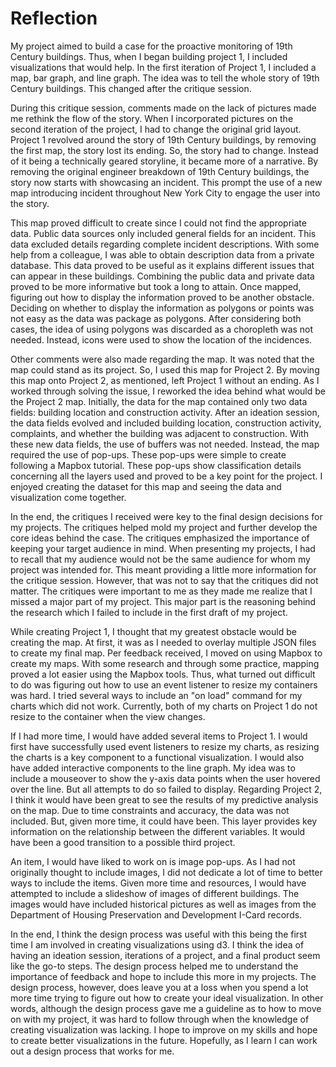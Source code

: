 # Reflection
My project aimed to build a case for the proactive monitoring of 19th Century buildings. Thus, when I began building project 1, I included visualizations that would help. In the first iteration of Project 1, I included a map, bar graph, and line graph. The idea was to tell the whole story of 19th Century buildings. This changed after the critique session.

During this critique session, comments made on the lack of pictures made me rethink the flow of the story. When I incorporated pictures on the second iteration of the project, I had to change the original grid layout. Project 1 revolved around the story of 19th Century buildings, by removing the first map, the story lost its ending. So, the story had to change. Instead of it being a technically geared storyline, it became more of a narrative. By removing the original engineer breakdown of 19th Century buildings, the story now starts with showcasing an incident. This prompt the use of a new map introducing incident throughout New York City to engage the user into the story.

This map proved difficult to create since I could not find the appropriate data. Public data sources only included general fields for an incident. This data excluded details regarding complete incident descriptions. With some help from a colleague, I was able to obtain description data from a private database. This data proved to be useful as it explains different issues that can appear in these buildings. Combining the public data and private data proved to be more informative but took a long to attain. Once mapped, figuring out how to display the information proved to be another obstacle. Deciding on whether to display the information as polygons or points was not easy as the data was package as polygons.  After considering both cases, the idea of using polygons was discarded as a choropleth was not needed. Instead, icons were used to show the location of the incidences.

Other comments were also made regarding the map. It was noted that the map could stand as its project. So, I used this map for Project 2. By moving this map onto Project 2, as mentioned, left Project 1 without an ending. As I worked through solving the issue, I reworked the idea behind what would be the Project 2 map. Initially, the data for the map contained only two data fields: building location and construction activity. After an ideation session, the data fields evolved and included building location, construction activity, complaints, and whether the building was adjacent to construction. With these new data fields, the use of buffers was not needed. Instead, the map required the use of pop-ups. These pop-ups were simple to create following a Mapbox tutorial. These pop-ups show classification details concerning all the layers used and proved to be a key point for the project. I enjoyed creating the dataset for this map and seeing the data and visualization come together.

In the end, the critiques I received were key to the final design decisions for my projects. The critiques helped mold my project and further develop the core ideas behind the case. The critiques emphasized the importance of keeping your target audience in mind. When presenting my projects, I had to recall that my audience would not be the same audience for whom my project was intended for. This meant providing a little more information for the critique session. However, that was not to say that the critiques did not matter. The critiques were important to me as they made me realize that I missed a major part of my project. This major part is the reasoning behind the research which I failed to include in the first draft of my project.

 While creating Project 1, I thought that my greatest obstacle would be creating the map. At first, it was as I needed to overlay multiple JSON files to create my final map. Per feedback received, I moved on using Mapbox to create my maps. With some research and through some practice, mapping proved a lot easier using the Mapbox tools. Thus, what turned out difficult to do was figuring out how to use an event listener to resize my containers was hard. I tried several ways to include an "on load" command for my charts which did not work. Currently, both of my charts on Project 1 do not resize to the container when the view changes.

If I had more time, I would have added several items to Project 1. I would first have successfully used event listeners to resize my charts, as resizing the charts is a key component to a functional visualization. I would also have added interactive components to the line graph. My idea was to include a mouseover to show the y-axis data points when the user hovered over the line. But all attempts to do so failed to display. Regarding Project 2, I think it would have been great to see the results of my predictive analysis on the map. Due to time constraints and accuracy, the data was not included. But, given more time, it could have been. This layer provides key information on the relationship between the different variables. It would have been a good transition to a possible third project.

An item, I would have liked to work on is image pop-ups. As I had not originally thought to include images, I did not dedicate a lot of time to better ways to include the items. Given more time and resources, I would have attempted to include a slideshow of images of different buildings. The images would have included historical pictures as well as images from the Department of Housing Preservation and Development I-Card records.

In the end, I think the design process was useful with this being the first time I am involved in creating visualizations using d3. I think the idea of having an ideation session, iterations of a project, and a final product seem like the go-to steps. The design process helped me to understand the importance of feedback and hope to include this more in my projects. The design process, however, does leave you at a loss when you spend a lot more time trying to figure out how to create your ideal visualization. In other words, although the design process gave me a guideline as to how to move on with my project, it was hard to follow through when the knowledge of creating visualization was lacking. I hope to improve on my skills and hope to create better visualizations in the future. Hopefully, as I learn I can work out a design process that works for me.  

